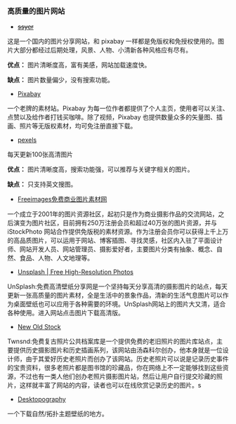 ### 高质量的图片网站

- ~~[ssyer](http://ssyer.com)~~

这是一个国内的图片分享网站，和 pixabay 一样都是免版权和免授权使用的。图片大部分都经过后期处理，风景、人物、小清新各种风格应有尽有。

**优点：**
图片清晰度高，富有美感，网站加载速度快。

**缺点：**
图片数量偏少，没有搜索功能。

- [Pixabay](https://pixabay.com/)

一个老牌的素材站。Pixabay 为每一位作者都提供了个人主页，使用者可以关注、点赞以及给作者打钱买咖啡。除了视频，Pixabay 也提供数量众多的矢量图、插画、照片等无版权素材，均可免注册直接下载。

- [pexels](http://pexels.com)

每天更新100张高清图片

**优点：**
图片清晰度高，搜索功能强，可以推荐与关键字相关的图片。

**缺点：**
只支持英文搜图。

- [Freeimages免费商业图片素材网](https://cn.freeimages.com/)

​一个成立于2001年的图片资源社区，起初只是作为商业摄影作品的交流网站，之后演变为图片社区，目前拥有250万注册会员和超过40万张的图片资源，并与 iStockPhoto  网站合作提供免版税的素材资源。作为注册会员你可以获得上千上万的高品质图片，可以运用于网站、博客插图、寻找灵感，社区内入驻了平面设计师、网站开发人员、网站管理员、摄影爱好者，主要图片分类有抽象、概念、自然、食品、人物、人文地理等。 

- [Unsplash | Free High-Resolution Photos](http://unsplash.com/)

​UnSplash:免费高清壁纸分享网是一个坚持每天分享高清的摄影图片的站点，每天更新一张高质量的图片素材，全是生活中的景象作品，清新的生活气息图片可以作为桌面壁纸也可以应用于各种需要的环境。UnSplash网站上的图片大又清，适合各种使用。进入网站点击图片下载高清版。

- [New Old Stock](http://nos.twnsnd.co/)

​Twnsnd:免费复古照片公共档案库是一个提供免费的老旧照片的图片库站点，主要提供历史摄影图片和历史插画系列，该网站由汤森科尔创办，他本身就是一位设计师，由于其爱好历史老照片而创办了该网站。历史老照片可以说是记录历史事件的宝贵资料，很多老照片都是图书馆的珍藏品，你在网络上不一定能够找到这些资源，不过也有一类人他们创办老照片摄影图片站，然后让用户自行提交珍藏的照片，这样就丰富了网站的内容，读者也可以在线欣赏记录历史的图片。s

- [Desktopography](http://desktopography.net/)

一个下载自然/拓扑主题壁纸的地方。